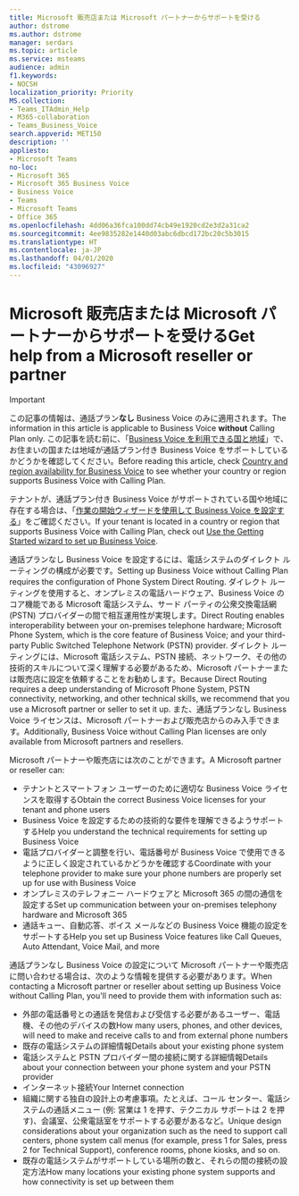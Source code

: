 ```yaml
---
title: Microsoft 販売店または Microsoft パートナーからサポートを受ける
author: dstrome
ms.author: dstrome
manager: serdars
ms.topic: article
ms.service: msteams
audience: admin
f1.keywords:
- NOCSH
localization_priority: Priority
MS.collection:
- Teams_ITAdmin_Help
- M365-collaboration
- Teams_Business_Voice
search.appverid: MET150
description: ''
appliesto:
- Microsoft Teams
no-loc:
- Microsoft 365
- Microsoft 365 Business Voice
- Business Voice
- Teams
- Microsoft Teams
- Office 365
ms.openlocfilehash: 4dd06a36fca100dd74cb49e1920cd2e3d2a31ca2
ms.sourcegitcommit: 4ee9835282e1440d03abc6dbcd172bc20c5b3015
ms.translationtype: HT
ms.contentlocale: ja-JP
ms.lasthandoff: 04/01/2020
ms.locfileid: "43096927"
---
```

# <a name="get-help-from-a-microsoft-reseller-or-partner"></a><span data-ttu-id="2d04b-102">Microsoft 販売店または Microsoft パートナーからサポートを受ける</span><span class="sxs-lookup"><span data-stu-id="2d04b-102">Get help from a Microsoft reseller or partner</span></span>

> [!IMPORTANT]
> <span data-ttu-id="2d04b-103">この記事の情報は、通話プラン**なし** Business Voice のみに適用されます。</span><span class="sxs-lookup"><span data-stu-id="2d04b-103">The information in this article is applicable to Business Voice **without** Calling Plan only.</span></span> <span data-ttu-id="2d04b-104">この記事を読む前に、「[Business Voice を利用できる国と地域](country-region-availability.md)」で、お住まいの国または地域が通話プラン付き Business Voice をサポートしているかどうかを確認してください。</span><span class="sxs-lookup"><span data-stu-id="2d04b-104">Before reading this article, check [Country and region availability for Business Voice](country-region-availability.md) to see whether your country or region supports Business Voice with Calling Plan.</span></span>
>
> <span data-ttu-id="2d04b-105">テナントが、通話プラン付き Business Voice がサポートされている国や地域に存在する場合は、「[作業の開始ウィザードを使用して Business Voice を設定する](use-getting-started-wizard.md)」をご確認ください。</span><span class="sxs-lookup"><span data-stu-id="2d04b-105">If your tenant is located in a country or region that supports Business Voice with Calling Plan, check out [Use the Getting Started wizard to set up Business Voice](use-getting-started-wizard.md).</span></span>

<span data-ttu-id="2d04b-106">通話プランなし Business Voice を設定するには、電話システムのダイレクト ルーティングの構成が必要です。</span><span class="sxs-lookup"><span data-stu-id="2d04b-106">Setting up Business Voice without Calling Plan requires the configuration of Phone System Direct Routing.</span></span> <span data-ttu-id="2d04b-107">ダイレクト ルーティングを使用すると、オンプレミスの電話ハードウェア、Business Voice のコア機能である Microsoft 電話システム、サード パーティの公衆交換電話網 (PSTN) プロバイダーの間で相互運用性が実現します。</span><span class="sxs-lookup"><span data-stu-id="2d04b-107">Direct Routing enables interoperability between your on-premises telephone hardware; Microsoft Phone System, which is the core feature of Business Voice; and your third-party Public Switched Telephone Network (PSTN) provider.</span></span> <span data-ttu-id="2d04b-108">ダイレクト ルーティングには、Microsoft 電話システム、PSTN 接続、ネットワーク、その他の技術的スキルについて深く理解する必要があるため、Microsoft パートナーまたは販売店に設定を依頼することをお勧めします。</span><span class="sxs-lookup"><span data-stu-id="2d04b-108">Because Direct Routing requires a deep understanding of Microsoft Phone System, PSTN connectivity, networking, and other technical skills, we recommend that you use a Microsoft partner or seller to set it up.</span></span> <span data-ttu-id="2d04b-109">また、通話プランなし Business Voice ライセンスは、Microsoft パートナーおよび販売店からのみ入手できます。</span><span class="sxs-lookup"><span data-stu-id="2d04b-109">Additionally, Business Voice without Calling Plan licenses are only available from Microsoft partners and resellers.</span></span>

<span data-ttu-id="2d04b-110">Microsoft パートナーや販売店には次のことができます。</span><span class="sxs-lookup"><span data-stu-id="2d04b-110">A Microsoft partner or reseller can:</span></span>

- <span data-ttu-id="2d04b-111">テナントとスマートフォン ユーザーのために適切な Business Voice ライセンスを取得する</span><span class="sxs-lookup"><span data-stu-id="2d04b-111">Obtain the correct Business Voice licenses for your tenant and phone users</span></span>
- <span data-ttu-id="2d04b-112">Business Voice を設定するための技術的な要件を理解できるようサポートする</span><span class="sxs-lookup"><span data-stu-id="2d04b-112">Help you understand the technical requirements for setting up Business Voice</span></span>
- <span data-ttu-id="2d04b-113">電話プロバイダーと調整を行い、電話番号が Business Voice で使用できるように正しく設定されているかどうかを確認する</span><span class="sxs-lookup"><span data-stu-id="2d04b-113">Coordinate with your telephone provider to make sure your phone numbers are properly set up for use with Business Voice</span></span>
- <span data-ttu-id="2d04b-114">オンプレミスのテレフォニー ハードウェアと Microsoft 365 の間の通信を設定する</span><span class="sxs-lookup"><span data-stu-id="2d04b-114">Set up communication between your on-premises telephony hardware and Microsoft 365</span></span>
- <span data-ttu-id="2d04b-115">通話キュー、自動応答、ボイス メールなどの Business Voice 機能の設定をサポートする</span><span class="sxs-lookup"><span data-stu-id="2d04b-115">Help you set up Business Voice features like Call Queues, Auto Attendant, Voice Mail, and more</span></span>

<span data-ttu-id="2d04b-116">通話プランなし Business Voice の設定について Microsoft パートナーや販売店に問い合わせる場合は、次のような情報を提供する必要があります。</span><span class="sxs-lookup"><span data-stu-id="2d04b-116">When contacting a Microsoft partner or reseller about setting up Business Voice without Calling Plan, you'll need to provide them with information such as:</span></span>

- <span data-ttu-id="2d04b-117">外部の電話番号との通話を発信および受信する必要があるユーザー、電話機、その他のデバイスの数</span><span class="sxs-lookup"><span data-stu-id="2d04b-117">How many users, phones, and other devices, will need to make and receive calls to and from external phone numbers</span></span>
- <span data-ttu-id="2d04b-118">既存の電話システムの詳細情報</span><span class="sxs-lookup"><span data-stu-id="2d04b-118">Details about your existing phone system</span></span>
- <span data-ttu-id="2d04b-119">電話システムと PSTN プロバイダー間の接続に関する詳細情報</span><span class="sxs-lookup"><span data-stu-id="2d04b-119">Details about your connection between your phone system and your PSTN provider</span></span>
- <span data-ttu-id="2d04b-120">インターネット接続</span><span class="sxs-lookup"><span data-stu-id="2d04b-120">Your Internet connection</span></span>
- <span data-ttu-id="2d04b-121">組織に関する独自の設計上の考慮事項。たとえば、コール センター、電話システムの通話メニュー (例: 営業は 1 を押す、テクニカル サポートは 2 を押す)、会議室、公衆電話室をサポートする必要があるなど。</span><span class="sxs-lookup"><span data-stu-id="2d04b-121">Unique design considerations about your organization such as the need to support call centers, phone system call menus (for example, press 1 for Sales, press 2 for Technical Support), conference rooms, phone kiosks, and so on.</span></span>
- <span data-ttu-id="2d04b-122">既存の電話システムがサポートしている場所の数と、それらの間の接続の設定方法</span><span class="sxs-lookup"><span data-stu-id="2d04b-122">How many locations your existing phone system supports and how connectivity is set up between them</span></span>

